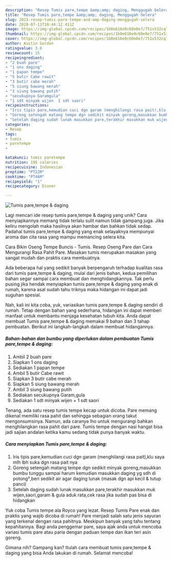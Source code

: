 ```yaml
---
description: "Resep Tumis pare,tempe &amp;amp; daging, Menggugah Selera"
title: "Resep Tumis pare,tempe &amp;amp; daging, Menggugah Selera"
slug: 2022-resep-tumis-pare-tempe-and-amp-daging-menggugah-selera
date: 2020-07-11T10:44:12.411Z
image: https://img-global.cpcdn.com/recipes/1b0e616e0c60e0e7/751x532cq70/tumis-paretempe-daging-foto-resep-utama.jpg
thumbnail: https://img-global.cpcdn.com/recipes/1b0e616e0c60e0e7/751x532cq70/tumis-paretempe-daging-foto-resep-utama.jpg
cover: https://img-global.cpcdn.com/recipes/1b0e616e0c60e0e7/751x532cq70/tumis-paretempe-daging-foto-resep-utama.jpg
author: Austin Gordon
ratingvalue: 3.8
reviewcount: 15
recipeingredient:
- "2 buah pare"
- "1 ons daging"
- "1 papan tempe"
- "5 butir Cabe rawit"
- "3 butir cabe merah"
- "5 siung bawang merah"
- "3 siung bawang putih"
- "secukupnya Garamgula"
- "1 sdt minyak wijen  1 sdt saori"
recipeinstructions:
- "Iris tipis pare,kemudian cuci dgn garam (menghilangi rasa pait),klu saya mlh lbh suka dgn rasa pait nya"
- "Goreng setengah matang tempe dgn sedikit minyak goreng,masukkan bumbu tunggu sampai harum kemudian masukkan daging yg sdh di potong²,beri sedikit air agar daging lunak (masak dgn api kecil &amp; tutup panci)"
- "Setelah daging sudah lunak masukkan pare,terakhir masukkan muk wijen,saori,garam &amp; gula aduk rata,cek rasa jika sudah pas bisa di hidangkan"
categories:
- Resep
tags:
- tumis
- paretempe
- 

katakunci: tumis paretempe  
nutrition: 195 calories
recipecuisine: Indonesian
preptime: "PT22M"
cooktime: "PT46M"
recipeyield: "1"
recipecategory: Dinner

---
```



![Tumis pare,tempe &amp; daging](https://img-global.cpcdn.com/recipes/1b0e616e0c60e0e7/751x532cq70/tumis-paretempe-daging-foto-resep-utama.jpg)

Lagi mencari ide resep tumis pare,tempe &amp; daging yang unik? Cara menyiapkannya memang tidak terlalu sulit namun tidak gampang juga. Jika keliru mengolah maka hasilnya akan hambar dan bahkan tidak sedap. Padahal tumis pare,tempe &amp; daging yang enak selayaknya mempunyai aroma dan cita rasa yang mampu memancing selera kita.

Cara Bikin Oseng Tempe Buncis - Tumis. Resep Oseng Pare dan Cara Mengurangi Rasa Pahit Pare. Masakan tumis merupakan masakan yang sangat mudah dan praktis cara membuatnya.

Ada beberapa hal yang sedikit banyak berpengaruh terhadap kualitas rasa dari tumis pare,tempe &amp; daging, mulai dari jenis bahan, kedua pemilihan bahan segar sampai cara membuat dan menghidangkannya. Tak perlu pusing jika hendak menyiapkan tumis pare,tempe &amp; daging yang enak di rumah, karena asal sudah tahu triknya maka hidangan ini dapat jadi suguhan spesial.


Nah, kali ini kita coba, yuk, variasikan tumis pare,tempe &amp; daging sendiri di rumah. Tetap dengan bahan yang sederhana, hidangan ini dapat memberi manfaat untuk membantu menjaga kesehatan tubuh kita. Anda dapat membuat Tumis pare,tempe &amp; daging memakai 9 bahan dan 3 tahap pembuatan. Berikut ini langkah-langkah dalam membuat hidangannya.

<!--inarticleads1-->

##### Bahan-bahan dan bumbu yang diperlukan dalam pembuatan Tumis pare,tempe &amp; daging:

1. Ambil 2 buah pare
1. Siapkan 1 ons daging
1. Sediakan 1 papan tempe
1. Ambil 5 butir Cabe rawit
1. Siapkan 3 butir cabe merah
1. Siapkan 5 siung bawang merah
1. Ambil 3 siung bawang putih
1. Sediakan secukupnya Garam,gula
1. Sediakan 1 sdt minyak wijen + 1 sdt saori


Tenang, ada satu resep tumis tempe kecap untuk dicoba. Pare memang dikenal memiliki rasa pahit dan sehingga sebagian orang takut mengonsumsinya. Namun, ada caranya lho untuk mengurangi bahkan menghilangkan rasa pahit dari pare. Tumis tempe dengan nasi hangat bisa jadi sajian andalan ketika kamu sedang tidak punya banyak waktu. 

<!--inarticleads2-->

##### Cara menyiapkan Tumis pare,tempe &amp; daging:

1. Iris tipis pare,kemudian cuci dgn garam (menghilangi rasa pait),klu saya mlh lbh suka dgn rasa pait nya
1. Goreng setengah matang tempe dgn sedikit minyak goreng,masukkan bumbu tunggu sampai harum kemudian masukkan daging yg sdh di potong²,beri sedikit air agar daging lunak (masak dgn api kecil &amp; tutup panci)
1. Setelah daging sudah lunak masukkan pare,terakhir masukkan muk wijen,saori,garam &amp; gula aduk rata,cek rasa jika sudah pas bisa di hidangkan


Yuk coba Tumis tempe ala Royco yang lezat. Resep Tumis Pare enak dan praktis yang wajib dicoba di rumah! Pare menjadi salah satu jenis sayuran yang terkenal dengan rasa pahitnya. Meskipun banyak yang tahu tentang kepahitannya. Bagi anda penggemar pare, saya ajak anda untuk mencoba variasi tumis pare atau paria dengan paduan tempe dan ikan teri asin goreng. 

Gimana nih? Gampang kan? Itulah cara membuat tumis pare,tempe &amp; daging yang bisa Anda lakukan di rumah. Selamat mencoba!
